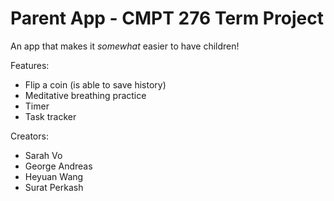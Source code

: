 Parent App - CMPT 276 Term Project
===============
An app that makes it *somewhat* easier to have children!

Features:
  * Flip a coin (is able to save history)
  * Meditative breathing practice
  * Timer
  * Task tracker
  
Creators:
  * Sarah Vo
  * George Andreas
  * Heyuan Wang
  * Surat Perkash

